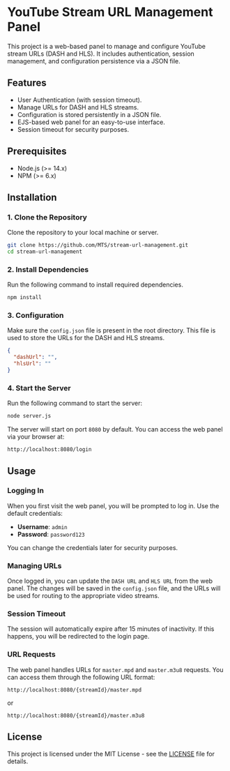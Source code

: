 
# YouTube Stream URL Management Panel

This project is a web-based panel to manage and configure YouTube stream URLs (DASH and HLS). It includes authentication, session management, and configuration persistence via a JSON file. 

## Features

- User Authentication (with session timeout).
- Manage URLs for DASH and HLS streams.
- Configuration is stored persistently in a JSON file.
- EJS-based web panel for an easy-to-use interface.
- Session timeout for security purposes.

## Prerequisites

- Node.js (>= 14.x)
- NPM (>= 6.x)

## Installation

### 1. Clone the Repository

Clone the repository to your local machine or server.

```bash
git clone https://github.com/MTS/stream-url-management.git
cd stream-url-management
```

### 2. Install Dependencies

Run the following command to install required dependencies.

```bash
npm install
```

### 3. Configuration

Make sure the `config.json` file is present in the root directory. This file is used to store the URLs for the DASH and HLS streams.

```json
{
  "dashUrl": "",
  "hlsUrl": ""
}
```

### 4. Start the Server

Run the following command to start the server:

```bash
node server.js
```

The server will start on port `8080` by default. You can access the web panel via your browser at:

```
http://localhost:8080/login
```

## Usage

### Logging In

When you first visit the web panel, you will be prompted to log in. Use the default credentials:

- **Username**: `admin`
- **Password**: `password123`

You can change the credentials later for security purposes.

### Managing URLs

Once logged in, you can update the `DASH URL` and `HLS URL` from the web panel. The changes will be saved in the `config.json` file, and the URLs will be used for routing to the appropriate video streams.

### Session Timeout

The session will automatically expire after 15 minutes of inactivity. If this happens, you will be redirected to the login page.

### URL Requests

The web panel handles URLs for `master.mpd` and `master.m3u8` requests. You can access them through the following URL format:

```
http://localhost:8080/{streamId}/master.mpd
```

or

```
http://localhost:8080/{streamId}/master.m3u8
```

## License

This project is licensed under the MIT License - see the [LICENSE](LICENSE) file for details.


